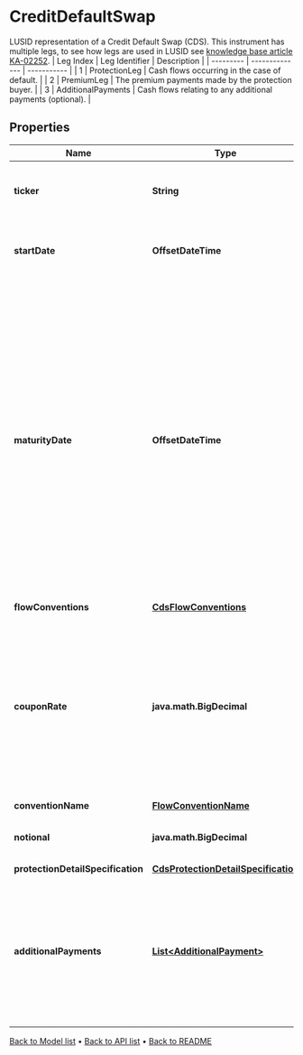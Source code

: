 

# CreditDefaultSwap

LUSID representation of a Credit Default Swap (CDS).     This instrument has multiple legs, to see how legs are used in LUSID see [knowledge base article KA-02252](https://support.lusid.com/knowledgebase/article/KA-02252).     | Leg Index | Leg Identifier | Description |  | --------- | -------------- | ----------- |  | 1 | ProtectionLeg | Cash flows occurring in the case of default. |  | 2 | PremiumLeg | The premium payments made by the protection buyer. |  | 3 | AdditionalPayments | Cash flows relating to any additional payments (optional). |

## Properties

| Name | Type | Description | Notes |
|------------ | ------------- | ------------- | -------------|
|**ticker** | **String** | A ticker to uniquely specify the entity against which the CDS is written. |  |
|**startDate** | **OffsetDateTime** | The start date of the instrument. This is normally synonymous with the trade-date. |  |
|**maturityDate** | **OffsetDateTime** | The final maturity date of the instrument. This means the last date on which the instruments makes a payment of any amount.  For the avoidance of doubt, that is not necessarily prior to its last sensitivity date for the purposes of risk; e.g. instruments such as  Constant Maturity Swaps (CMS) often have sensitivities to rates that may well be observed or set prior to the maturity date, but refer to a termination date beyond it. |  |
|**flowConventions** | [**CdsFlowConventions**](CdsFlowConventions.md) |  |  [optional] |
|**couponRate** | **java.math.BigDecimal** | The coupon rate paid on each payment date of the premium leg as a fraction of 100 percent, e.g. \&quot;0.05\&quot; meaning 500 basis points or 5%.  For a standard corporate CDS (North American) this must be either 100bps or 500bps. |  |
|**conventionName** | [**FlowConventionName**](FlowConventionName.md) |  |  [optional] |
|**notional** | **java.math.BigDecimal** | The notional protected by the Credit Default Swap |  [optional] |
|**protectionDetailSpecification** | [**CdsProtectionDetailSpecification**](CdsProtectionDetailSpecification.md) |  |  |
|**additionalPayments** | [**List&lt;AdditionalPayment&gt;**](AdditionalPayment.md) | Optional additional payments at a given date e.g. to level off an uneven swap.  The dates must be distinct and either all payments are Pay or all payments are Receive. |  [optional] |



[Back to Model list](../README.md#documentation-for-models) &#8226; [Back to API list](../README.md#documentation-for-api-endpoints) &#8226; [Back to README](../README.md)


